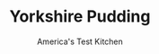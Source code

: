---
layout: ../../layouts/MarkdownPostLayout.astro
title: Yorkshire Pudding
author: America's Test Kitchen
pubDate: 2023-03-15
description: "Could we re-create this giant, meaty-tasting popover without the drippings?"
image_url: https://res.cloudinary.com/hksqkdlah/image/upload/ar_1:1,c_fill,dpr_2.0,f_auto,fl_lossy.progressive.strip_profile,g_faces:auto,q_auto:low,w_344/9028_sfs-yorkshirepudding-020-275662
tags: ["Side Dishes","Great Britain"]
calories: 3147
protein: 9
carbohydrates: 30
fats: 
fiber: 
ingredients: ["8 ounces, Salt pork, chopped","2 cups (10 ounces), all-purpose flour","1 1/2 teaspoons, salt","2 cups, skim or low-fat milk, heated to 110 degrees","3 large, eggs"]
serves: 8
time: "1½ hours, plus 1 hour resting"
instructions: ["RENDER PORK Cook salt pork, covered, in medium saucepan over low heat, stirring occasionally, until fat is rendered and salt pork is lightly browned, 25 to 30 minutes. Discard pork and pour off fat from pan, reserving 4 tablespoons. Let cool slightly. (Rendered fat can be refrigerated in airtight container for 3 days. Microwave until melted and cool slightly before proceeding.)","MAKE BATTER Combine flour and salt in large bowl. Whisk milk, eggs, and 2 tablespoons reserved fat in medium bowl until smooth. Slowly whisk milk mixture into flour mixture until smooth. Cover with plastic wrap and let rest at room temperature for 1 hour. (Alternatively, batter can be refrigerated, covered, for 1 day. Bring to room temperature before proceeding with recipe.)","BAKE Adjust oven rack to lower-middle position and heat oven to 425 degrees. Divide remaining fat between two 8-inch square baking pans. Transfer pans to oven and heat until fat is just smoking, 3 to 5 minutes. Whisk batter and pour half (about 1 3/4 cups) into center of each prepared pan. Bake until golden brown and edges are crisp, about 25 minutes. With skewer, poke small hole in center of each pudding and continue to bake until deep golden brown, 3 to 5 minutes. Transfer puddings to cutting board and cut into squares. Serve."]
nutrition: ["174 mg Potassium","148 mg Phosphorus","93 mg Calcium","2 mg Iron","18 mg Magnesium","815 mg Sodium","1 mg Zinc","25 g Fat","2 mg Niacin (B3)","11 g Monounsaturated","3 g Polyunsaturated","1 µg Vitamin D","97 mg Cholesterol","9 g Saturated","54 µg Folic acid","22 µg Folate (food)","3 g Sugars","76 g Water","30 g Carbs","115 µg Folate equivalent (total)","9 g Protein","65 µg Vitamin A","393 kcal Energy","3147 calories"]
notes: "Look for salt pork that is fatty rather than meaty. If you dont have two 8-inch square baking pans, you can use two 9-inch round cake pans. (Just dont use temperature-sensitive glass baking dishes, which can crack in the high heat.) Leave about 3 inches of space between the pans in the oven to allow the air to circulate and cook the puddings evenly."
---